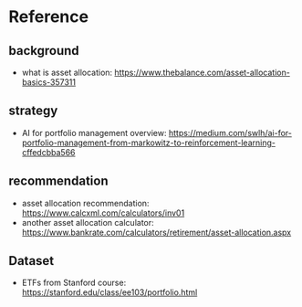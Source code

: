 # Reference

## background
- what is asset allocation: https://www.thebalance.com/asset-allocation-basics-357311

## strategy
- AI for portfolio management overview: https://medium.com/swlh/ai-for-portfolio-management-from-markowitz-to-reinforcement-learning-cffedcbba566

## recommendation
- asset allocation recommendation: https://www.calcxml.com/calculators/inv01
- another asset allocation calculator: https://www.bankrate.com/calculators/retirement/asset-allocation.aspx

## Dataset
- ETFs from Stanford course: https://stanford.edu/class/ee103/portfolio.html